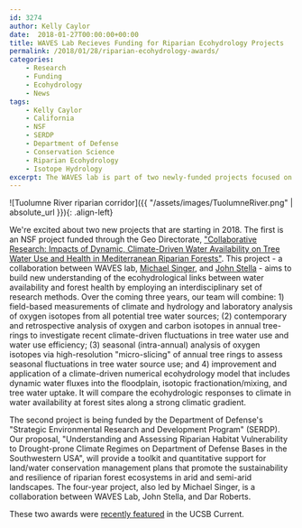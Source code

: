 ```yaml
---
id: 3274
author: Kelly Caylor
date:  2018-01-27T00:00:00+00:00
title: WAVES Lab Recieves Funding for Riparian Ecohydrology Projects
permalink: /2018/01/28/riparian-ecohydrology-awards/
categories:
    - Research
    - Funding
    - Ecohydrology
    - News
tags:
    - Kelly Caylor
    - California
    - NSF
    - SERDP
    - Department of Defense
    - Conservation Science
    - Riparian Ecohydrology
    - Isotope Hydrology
excerpt: The WAVES lab is part of two newly-funded projects focused on climate change and conservation of riparian forests in mediterranean drylands. The projects are led by Michael Singer, and also involve collaborators Dar Roberts At UCSB and John Stella at SUNY-ESF.
---
```

![Tuolumne River riparian corridor]({{ "/assets/images/TuolumneRiver.png" | absolute_url }}){: .align-left} 

We're excited about two new projects that are starting in 2018. The first is an NSF project funded through the Geo Directorate, ["Collaborative Research: Impacts of Dynamic, Climate-Driven Water Availability on Tree Water Use and Health in Mediterranean Riparian Forests"](https://nsf.gov/awardsearch/showAward?AWD_ID=1700555). This project - a collaboration between WAVES lab, [Michael Singer](https://people.eri.ucsb.edu/~bliss/), and [John Stella](http://www.esf.edu/faculty/stella/) - aims to build new understanding of the ecohydrological links between water availability and forest health by employing an interdisciplinary set of research methods. Over the coming three years, our team will combine: 1) field-based measurements of climate and hydrology and laboratory analysis of oxygen isotopes from all potential tree water sources; (2) contemporary and retrospective analysis of oxygen and carbon isotopes in annual tree-rings to investigate recent climate-driven fluctuations in tree water use and water use efficiency; (3) seasonal (intra-annual) analysis of oxygen isotopes via high-resolution "micro-slicing" of annual tree rings to assess seasonal fluctuations in tree water source use; and 4) improvement and application of a climate-driven numerical ecohydrology model that includes dynamic water fluxes into the floodplain, isotopic fractionation/mixing, and tree water uptake. It will compare the ecohydrologic responses to climate in water availability at forest sites along a strong climatic gradient.  

The second project is being funded by the Department of Defense's "Strategic Environmental Research and Development Program" (SERDP). Our proposal, "Understanding and Assessing Riparian Habitat Vulnerability to Drought-prone Climate Regimes on Department of Defense Bases in the Southwestern USA", will provide a toolkit and quantitative support for land/water conservation management plans that promote the sustainability and resilience of riparian forest ecosystems in arid and semi-arid landscapes. The four-year project, also led by Michael Singer, is a collaboration between WAVES Lab, John Stella, and Dar Roberts. 

These two awards were [recently featured](http://www.news.ucsb.edu/2018/018656/champions-forests) in the UCSB Current. 

